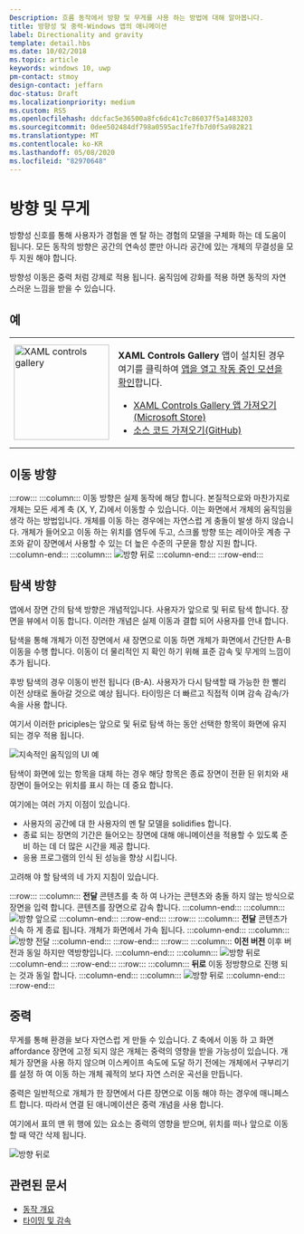 ```yaml
---
Description: 흐름 동작에서 방향 및 무게를 사용 하는 방법에 대해 알아봅니다.
title: 방향성 및 중력-Windows 앱의 애니메이션
label: Directionality and gravity
template: detail.hbs
ms.date: 10/02/2018
ms.topic: article
keywords: windows 10, uwp
pm-contact: stmoy
design-contact: jeffarn
doc-status: Draft
ms.localizationpriority: medium
ms.custom: RS5
ms.openlocfilehash: ddcfac5e36500a8fc6dc41c7c86037f5a1483203
ms.sourcegitcommit: 0dee502484df798a0595ac1fe7fb7d0f5a982821
ms.translationtype: MT
ms.contentlocale: ko-KR
ms.lasthandoff: 05/08/2020
ms.locfileid: "82970648"
---
```

# <a name="directionality-and-gravity"></a>방향 및 무게

방향성 신호를 통해 사용자가 경험을 멘 탈 하는 경험의 모델을 구체화 하는 데 도움이 됩니다. 모든 동작의 방향은 공간의 연속성 뿐만 아니라 공간에 있는 개체의 무결성을 모두 지원 해야 합니다.

방향성 이동은 중력 처럼 강제로 적용 됩니다. 움직임에 강화를 적용 하면 동작의 자연 스러운 느낌을 받을 수 있습니다.

## <a name="examples"></a>예

<table>
<tr>
<td><img src="images/xaml-controls-gallery-app-icon.png" alt="XAML controls gallery" width="168"></img></td>
<td>
    <p><strong style="font-weight: semi-bold">XAML Controls Gallery</strong> 앱이 설치된 경우 여기를 클릭하여 <a href="xamlcontrolsgallery:/category/Motion">앱을 열고 작동 중인 모션을 확인</a>합니다.</p>
    <ul>
    <li><a href="https://www.microsoft.com/store/productId/9MSVH128X2ZT">XAML Controls Gallery 앱 가져오기(Microsoft Store)</a></li>
    <li><a href="https://github.com/Microsoft/Xaml-Controls-Gallery">소스 코드 가져오기(GitHub)</a></li>
    </ul>
</td>
</tr>
</table>

## <a name="direction-of-movement"></a>이동 방향

:::row:::
    :::column:::
이동 방향은 실제 동작에 해당 합니다. 본질적으로와 마찬가지로 개체는 모든 세계 축 (X, Y, Z)에서 이동할 수 있습니다. 이는 화면에서 개체의 움직임을 생각 하는 방법입니다.
개체를 이동 하는 경우에는 자연스럽 게 충돌이 발생 하지 않습니다. 개체가 들어오고 이동 하는 위치를 염두에 두고, 스크롤 방향 또는 레이아웃 계층 구조와 같이 장면에서 사용할 수 있는 더 높은 수준의 구문을 항상 지원 합니다.
    :::column-end:::
    :::column:::
        ![방향 뒤로](images/Direction.gif)
    :::column-end:::
:::row-end:::

## <a name="direction-of-navigation"></a>탐색 방향

앱에서 장면 간의 탐색 방향은 개념적입니다. 사용자가 앞으로 및 뒤로 탐색 합니다. 장면을 뷰에서 이동 합니다. 이러한 개념은 실제 이동과 결합 되어 사용자를 안내 합니다.

탐색을 통해 개체가 이전 장면에서 새 장면으로 이동 하면 개체가 화면에서 간단한 A-B 이동을 수행 합니다. 이동이 더 물리적인 지 확인 하기 위해 표준 감속 및 무게의 느낌이 추가 됩니다.

후방 탐색의 경우 이동이 반전 됩니다 (B-A). 사용자가 다시 탐색할 때 가능한 한 빨리 이전 상태로 돌아갈 것으로 예상 됩니다. 타이밍은 더 빠르고 직접적 이며 감속 감속/가속을 사용 합니다.

여기서 이러한 priciples는 앞으로 및 뒤로 탐색 하는 동안 선택한 항목이 화면에 유지 되는 경우 적용 됩니다.

![지속적인 움직임의 UI 예](images/continuous3.gif)

탐색이 화면에 있는 항목을 대체 하는 경우 해당 항목은 종료 장면이 전환 된 위치와 새 장면이 들어오는 위치를 표시 하는 데 중요 합니다.

여기에는 여러 가지 이점이 있습니다.

- 사용자의 공간에 대 한 사용자의 멘 탈 모델을 solidifies 합니다.
- 종료 되는 장면의 기간은 들어오는 장면에 대해 애니메이션을 적용할 수 있도록 준비 하는 데 더 많은 시간을 제공 합니다.
- 응용 프로그램의 인식 된 성능을 향상 시킵니다.

고려해 야 할 탐색의 네 가지 지침이 있습니다.

:::row:::
    :::column:::
**전달** 콘텐츠를 축 하 여 나가는 콘텐츠와 충돌 하지 않는 방식으로 장면을 입력 합니다. 콘텐츠를 장면으로 감속 합니다.
    :::column-end:::
    :::column:::
        ![방향 앞으로](images/forwardIN.gif)
    :::column-end:::
:::row-end:::
:::row:::
    :::column:::
**전달** 콘텐츠가 신속 하 게 종료 됩니다. 개체가 화면에서 가속 됩니다.
    :::column-end:::
    :::column:::
        ![방향 전달](images/forwardOUT.gif)
    :::column-end:::
:::row-end:::
:::row:::
    :::column:::
**이전 버전** 이후 버전과 동일 하지만 역방향입니다.
    :::column-end:::
    :::column:::
        ![방향 뒤로](images/backwardIN.gif)
    :::column-end:::
:::row-end:::
:::row:::
    :::column:::
**뒤로** 이동 정방향으로 진행 되는 것과 동일 합니다.
    :::column-end:::
    :::column:::
        ![방향 뒤로](images/backwardOUT.gif)
    :::column-end:::
:::row-end:::

## <a name="gravity"></a>중력

무게를 통해 환경을 보다 자연스럽 게 만들 수 있습니다. Z 축에서 이동 하 고 화면 affordance 장면에 고정 되지 않은 개체는 중력의 영향을 받을 가능성이 있습니다. 개체가 장면을 사용 하지 않으며 이스케이프 속도에 도달 하기 전에는 개체에서 구부리기를 설정 하 여 이동 하는 개체 궤적의 보다 자연 스러운 곡선을 만듭니다.

중력은 일반적으로 개체가 한 장면에서 다른 장면으로 이동 해야 하는 경우에 매니페스트 합니다. 따라서 연결 된 애니메이션은 중력 개념을 사용 합니다.

여기에서 표의 맨 위 행에 있는 요소는 중력의 영향을 받으며, 위치를 떠나 앞으로 이동할 때 약간 삭제 됩니다.

![방향 뒤로](images/continuity-photos.gif)

## <a name="related-articles"></a>관련된 문서

- [동작 개요](index.md)
- [타이밍 및 감속](timing-and-easing.md)
